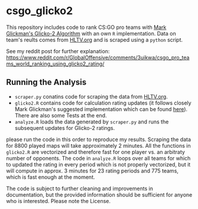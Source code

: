 # csgo_glicko2

This repository includes code to rank CS:GO pro teams with [Mark Glickman's Glicko-2 Algorithm](http://www.glicko.net/glicko.html) with an own `R` implementation. Data on team's reults comes from [HLTV.org](http://www.hltv.org/?pageid=188&statsfilter=0&offset=0) and is scraped using a `python` script.

See my reddit post for further explanation: https://www.reddit.com/r/GlobalOffensive/comments/3uikwa/csgo_pro_teams_world_ranking_using_glicko2_rating/

## Running the Analysis

* `scraper.py` conatins code for scraping the data from [HLTV.org](http://www.hltv.org/).
* `glicko2.R` contains code for calculation rating updates (it follows closely Mark Glickman's suggested implementation which can be found [here](http://www.glicko.net/glicko/glicko2.pdf)). There are also some Tests at the end.
* `analyze.R` loads the data generated by `scraper.py` and runs the subsequent updates for Glicko-2 ratings.

please run the code in this order to reproduce my results. Scraping the data for 8800 played maps will take approximately 2 minutes. All the functions in `glicko2.R` are vectorized and therefore fast for one player vs. an arbitraty number of opponents. The code in `analyze.R` loops over all teams for which to updated the rating in every period which is not properly vectorized, but it will compute in approx. 3 minutes for 23 rating periods and 775 teams, which is fast enough at the moment.

The code is subject to further cleaning and improvements in documentation, but the provided information should be sufficient for anyone who is interested. Please note the License.
